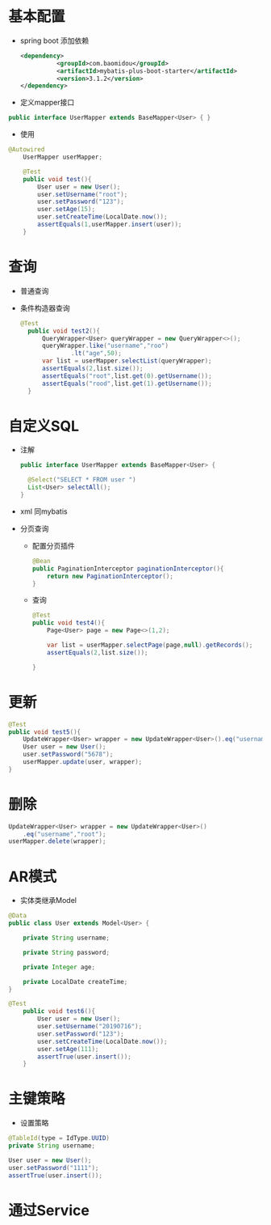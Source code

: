 # 基本配置

- spring boot 添加依赖

  ```xml
  <dependency>
            <groupId>com.baomidou</groupId>
            <artifactId>mybatis-plus-boot-starter</artifactId>
            <version>3.1.2</version>
  </dependency>
  ```

- 定义mapper接口

```java
public interface UserMapper extends BaseMapper<User> { }
```

- 使用

```java
@Autowired
    UserMapper userMapper;

    @Test
    public void test(){
        User user = new User();
        user.setUsername("root");
        user.setPassword("123");
        user.setAge(15);
        user.setCreateTime(LocalDate.now());
        assertEquals(1,userMapper.insert(user));
    }
```

# 查询

- 普通查询
- 条件构造器查询

  ```java
  @Test
    public void test2(){
        QueryWrapper<User> queryWrapper = new QueryWrapper<>();
        queryWrapper.like("username","roo")
                .lt("age",50);
        var list = userMapper.selectList(queryWrapper);
        assertEquals(2,list.size());
        assertEquals("root",list.get(0).getUsername());
        assertEquals("rood",list.get(1).getUsername());
    }
  ```

# 自定义SQL

- 注解

  ```java
  public interface UserMapper extends BaseMapper<User> {

    @Select("SELECT * FROM user ")
    List<User> selectAll();
  }
  ```

- xml 同mybatis

- 分页查询

  - 配置分页插件

    ```java
    @Bean
    public PaginationInterceptor paginationInterceptor(){
        return new PaginationInterceptor();
    }
    ```

  - 查询

    ```java
    @Test
    public void test4(){
        Page<User> page = new Page<>(1,2);

        var list = userMapper.selectPage(page,null).getRecords();
        assertEquals(2,list.size());

    }
    ```

# 更新

```java
@Test
public void test5(){
    UpdateWrapper<User> wrapper = new UpdateWrapper<User>().eq("username","root");
    User user = new User();
    user.setPassword("5678");
    userMapper.update(user, wrapper);
}
```

# 删除

```java
UpdateWrapper<User> wrapper = new UpdateWrapper<User>()
    .eq("username","root");
userMapper.delete(wrapper);
```

# AR模式

- 实体类继承Model

```java
@Data
public class User extends Model<User> {

    private String username;

    private String password;

    private Integer age;

    private LocalDate createTime;
}
```

```java
@Test
    public void test6(){
        User user = new User();
        user.setUsername("20190716");
        user.setPassword("123");
        user.setCreateTime(LocalDate.now());
        user.setAge(111);
        assertTrue(user.insert());
    }
```

# 主键策略

- 设置策略

```java
@TableId(type = IdType.UUID)
private String username;
```

```java
User user = new User();
user.setPassword("1111");
assertTrue(user.insert());
```

# 通过Service



